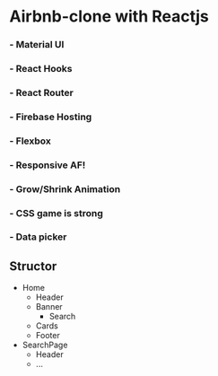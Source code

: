 # Airbnb-clone with Reactjs

### - Material UI

### - React Hooks

### - React Router

### - Firebase Hosting

### - Flexbox

### - Responsive AF!

### - Grow/Shrink Animation

### - CSS game is strong

### - Data picker


## Structor
- Home
  - Header
  - Banner
    - Search
   - Cards
   - Footer
- SearchPage
  - Header
  - ...
